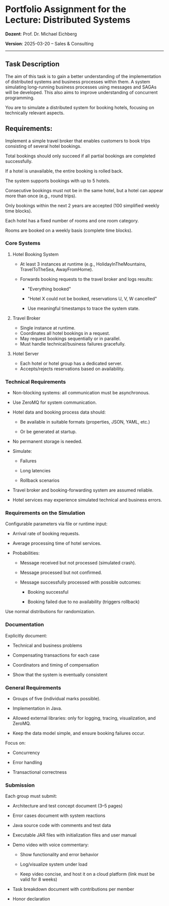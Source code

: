 # Portfolio Assignment for the Lecture: Distributed Systems

**Dozent**: Prof. Dr. Michael Eichberg

**Version**: 2025-03-20 – Sales & Consulting

---

## Task Description

The aim of this task is to gain a better understanding of the implementation of distributed systems and business
processes within them. A system simulating long-running business processes using messages and SAGAs will be developed.
This also aims to improve understanding of concurrent programming.

You are to simulate a distributed system for booking hotels, focusing on technically relevant aspects.

## Requirements:

Implement a simple travel broker that enables customers to book trips consisting of several hotel bookings.

Total bookings should only succeed if all partial bookings are completed successfully.

If a hotel is unavailable, the entire booking is rolled back.

The system supports bookings with up to 5 hotels.

Consecutive bookings must not be in the same hotel, but a hotel can appear more than once (e.g., round trips).

Only bookings within the next 2 years are accepted (100 simplified weekly time blocks).

Each hotel has a fixed number of rooms and one room category.

Rooms are booked on a weekly basis (complete time blocks).

### Core Systems

1. Hotel Booking System

    - At least 3 instances at runtime (e.g., HolidayInTheMountains, TravelToTheSea, AwayFromHome).
    - Forwards booking requests to the travel broker and logs results:

        - "Everything booked"

        - "Hotel X could not be booked, reservations U, V, W cancelled"

        - Use meaningful timestamps to trace the system state.

2. Travel Broker

    - Single instance at runtime.
    - Coordinates all hotel bookings in a request.
    - May request bookings sequentially or in parallel.
    - Must handle technical/business failures gracefully.

3. Hotel Server
    - Each hotel or hotel group has a dedicated server.
    - Accepts/rejects reservations based on availability.

### Technical Requirements

-   Non-blocking systems: all communication must be asynchronous.

-   Use ZeroMQ for system communication.

-   Hotel data and booking process data should:

    -   Be available in suitable formats (properties, JSON, YAML, etc.)

    -   Or be generated at startup.

-   No permanent storage is needed.

-   Simulate:

    -   Failures

    -   Long latencies

    -   Rollback scenarios

-   Travel broker and booking-forwarding system are assumed reliable.

-   Hotel services may experience simulated technical and business errors.

### Requirements on the Simulation

Configurable parameters via file or runtime input:

-   Arrival rate of booking requests.

-   Average processing time of hotel services.

-   Probabilities:

    -   Message received but not processed (simulated crash).

    -   Message processed but not confirmed.

    -   Message successfully processed with possible outcomes:

        -   Booking successful

        -   Booking failed due to no availability (triggers rollback)

Use normal distributions for randomization.

### Documentation

Explicitly document:

-   Technical and business problems

-   Compensating transactions for each case

-   Coordinators and timing of compensation

-   Show that the system is eventually consistent

### General Requirements

-   Groups of five (individual marks possible).

-   Implementation in Java.

-   Allowed external libraries: only for logging, tracing, visualization, and ZeroMQ.

-   Keep the data model simple, and ensure booking failures occur.

Focus on:

-   Concurrency

-   Error handling

-   Transactional correctness

### Submission

Each group must submit:

-   Architecture and test concept document (3–5 pages)

-   Error cases document with system reactions

-   Java source code with comments and test data

-   Executable JAR files with initialization files and user manual

-   Demo video with voice commentary:

    -   Show functionality and error behavior

    -   Log/visualize system under load

    -   Keep video concise, and host it on a cloud platform (link must be valid for 8 weeks)

-   Task breakdown document with contributions per member

-   Honor declaration
